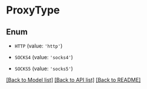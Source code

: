 # ProxyType


## Enum

* `HTTP` (value: `'http'`)

* `SOCKS4` (value: `'socks4'`)

* `SOCKS5` (value: `'socks5'`)

[[Back to Model list]](../README.md#documentation-for-models) [[Back to API list]](../README.md#documentation-for-api-endpoints) [[Back to README]](../README.md)



